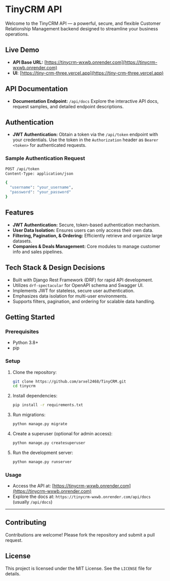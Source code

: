 # TinyCRM API

Welcome to the TinyCRM API — a powerful, secure, and flexible Customer Relationship Management backend designed to streamline your business operations.

## Live Demo

- **API Base URL:** [https://tinycrm-wxwb.onrender.com](https://tinycrm-wxwb.onrender.com)
- **UI**: [https://tiny-crm-three.vercel.app](https://tiny-crm-three.vercel.app)


## API Documentation

- **Documentation Endpoint:** `/api/docs`
  Explore the interactive API docs, request samples, and detailed endpoint descriptions.

## Authentication

- **JWT Authentication:**
  Obtain a token via the `/api/token` endpoint with your credentials.
  Use the token in the `Authorization` header as `Bearer <token>` for authenticated requests.

### Sample Authentication Request

```bash
POST /api/token
Content-Type: application/json

{
  "username": "your_username",
  "password": "your_password"
}
```

## Features

- **JWT Authentication:** Secure, token-based authentication mechanism.
- **User Data Isolation:** Ensures users can only access their own data.
- **Filtering, Pagination, & Ordering:** Efficiently retrieve and organize large datasets.
- **Companies & Deals Management:** Core modules to manage customer info and sales pipelines.

## Tech Stack & Design Decisions

- Built with Django Rest Framework (DRF) for rapid API development.
- Utilizes `drf-spectacular` for OpenAPI schema and Swagger UI.
- Implements JWT for stateless, secure user authentication.
- Emphasizes data isolation for multi-user environments.
- Supports filters, pagination, and ordering for scalable data handling.

## Getting Started

### Prerequisites

- Python 3.8+
- pip

### Setup

1. Clone the repository:
   ```bash
   git clone https://github.com/arxel2468/TinyCRM.git
   cd tinycrm
   ```
2. Install dependencies:
   ```bash
   pip install -r requirements.txt
   ```
3. Run migrations:
   ```bash
   python manage.py migrate
   ```
4. Create a superuser (optional for admin access):
   ```bash
   python manage.py createsuperuser
   ```
5. Run the development server:
   ```bash
   python manage.py runserver
   ```

### Usage

- Access the API at: [https://tinycrm-wxwb.onrender.com](https://tinycrm-wxwb.onrender.com)
- Explore the docs at: `https://tinycrm-wxwb.onrender.com/api/docs` (usually `/api/docs`)

---

## Contributing

Contributions are welcome! Please fork the repository and submit a pull request.

## License

This project is licensed under the MIT License. See the `LICENSE` file for details.
